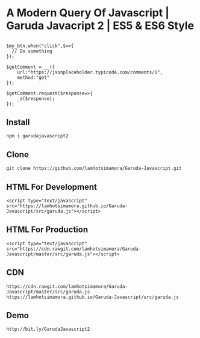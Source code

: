 # A Modern Query Of Javascript | Garuda Javacript 2 | ES5 & ES6 Style

## 
```
$my_btn.when("click",$=>{
  // Do something 
});

$getComment = __({
    url:"https://jsonplaceholder.typicode.com/comments/1",
    method:"get"
});

$getComment.request($response=>{
    _a($response);
});
```

## Install
```
npm i garudajavascript2
```

## Clone 
```
git clone https://github.com/lamhotsimamora/Garuda-Javascript.git
```

## HTML For Development
```
<script type="text/javascript" src="https://lamhotsimamora.github.io/Garuda-Javascript/src/garuda.js"></script>
```

## HTML For Production
```
<script type="text/javascript" src="https://cdn.rawgit.com/lamhotsimamora/Garuda-Javascript/master/src/garuda.js"></script>
```

## CDN
```
https://cdn.rawgit.com/lamhotsimamora/Garuda-Javascript/master/src/garuda.js
https://lamhotsimamora.github.io/Garuda-Javascript/src/garuda.js
```

## Demo
```
http://bit.ly/GarudaJavascript2
```

